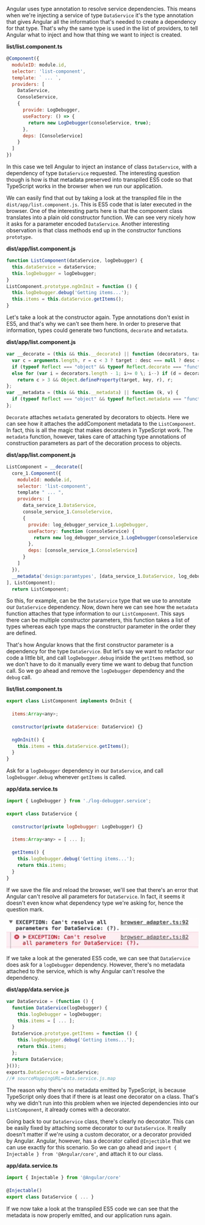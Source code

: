 Angular uses type annotation to resolve service dependencies. This means when we're injecting a service of type `DataService` it's the type annotation that gives Angular all the information that's needed to create a dependency for that type. That's why the same type is used in the list of providers, to tell Angular what to inject and how that thing we want to inject is created.

**list/list.component.ts**
``` javascript
@Component({
  moduleID: module.id,
  selector: 'list-component',
  template: ` ... `,
  providers: [
    DataService,
    ConsoleService,
    {
      provide: LogDebugger,
      useFactory: () => {
        return new LogDebugger(consoleService, true);
      },
      deps: [ConsoleService]
    }
  ]
})
```
In this case we tell Angular to inject an instance of class `DataService`, with a dependency of type `DataService` requested. The interesting question though is how is that metadata preserved into transpiled ES5 code so that TypeScript works in the browser when we run our application.

We can easily find that out by taking a look at the transpiled file in the `dist/app/list.component.js`. This is ES5 code that is later executed in the browser. One of the interesting parts here is that the component class translates into a plain old constructor function. We can see very nicely how it asks for a parameter encoded `DataService`. Another interesting observation is that class methods end up in the constructor functions `prototype`. 

**dist/app/list.component.js**
``` javascript
function ListComponent(dataService, logDebugger) {
  this.dataService = dataService;
  this.logDebugger = logDebugger;
}
ListComponent.prototype.ngOnInit = function () {
  this.logDebugger.debug('Getting items...');
  this.items = this.dataService.getItems();
}
```
Let's take a look at the constructor again. Type annotations don't exist in ES5, and that's why we can't see them here. In order to preserve that information, types could generate two functions, `decorate` and `metadata`.

**dist/app/list.component.js**
``` javascript
var __decorate = (this && this.__decorate) || function (decorators, target, key, desc) {
  var c = arguments.length, r = c < 3 ? target : desc === null ? desc = Object.getOwnPropertyDescriptor(target, key) : desc, d;
  if (typeof Reflect === "object" && typeof Reflect.decorate === "function") r = Reflect.decorate(decorators, target, key, desc);
  else for (var i = decorators.length - 1; i>= 0 \; i--) if (d = decorators[i]) r = (c < ? d(r) : c > 3 ? d(target, key, r) : d(target, key)) || r;
    return c > 3 && Object.defineProperty(target, key, r), r;
};
var __metadata = (this && this.__metadata) || function (k, v) {
  if (typeof Reflect === "object" && typeof Reflect.metadata === "function") return Reflect.metadata(k, v);
};
```
`Decorate` attaches `metadata` generated by decorators to objects. Here we can see how it attaches the addComponent metadata to the `ListComponent`. In fact, this is all the magic that makes decoraters in TypeScript work. The `metadata` function, however, takes care of attaching type annotations of construction parameters as part of the decoration process to objects.

**dist/app/list.component.js**
``` javascript
ListComponent = __decorate([
  core_1.Component({
    moduleId: module.id,
    selector: 'list-component',
    template " ... ",
    providers: [
      data_service_1.DataService,
      console_service_1.ConsoleService,
      {
        provide: log_debugger_service_1.LogDebugger,
        useFactory: function (consoleService) {
          return new log_debugger_service_1.LogDebugger(consoleService, true);
        },
        deps: [console_service_1.ConsoleService]
      }
    ]
  }),
  __metadata('design:paramtypes', [data_service_1.DataService, log_debugger_service_1.LogDebugger])
], ListComponent);
  return ListComponent;
```
So this, for example, can be the `DataService` type that we use to annotate our `DataService` dependency. Now, down here we can see how the `metadata` function attaches that type information to our `ListComponent`. This says there can be multiple constructor parameters, this function takes a list of types whereas each type maps the constructor parameter in the order they are defined.

That's how Angular knows that the first constructor parameter is a dependency for the type `DataService`. But let's say we want to refactor our code a little bit, and call `logDebugger.debug` inside the `getItems` method, so we don't have to do it manually every time we want to debug that function call. So we go ahead and remove the `logDebugger` dependency and the `debug` call.

**list/list.component.ts**
``` javascript
export class ListComponent implements OnInit {
  
  items:Array<any>;

  constructor(private dataService: DataService) {}

  ngOnInit() {
    this.items = this.dataService.getItems();
  }
}
```
Ask for a `logDebugger` dependency in our `DataService`, and call `logDebugger.debug` whenever `getItems` is called.

**app/data.service.ts**
``` javascript
import { LogDebugger } from './log-debugger.service';

export class DataService {

  constructor(private logDebugger: LogDebugger) {}

  items:Array<any> = [ ... ];

  getItems() {
    this.logDebugger.debug('Getting items...');
    return this.items;
  }
}
```
If we save the file and reload the browser, we'll see that there's an error that Angular can't resolve all parameters for `DataService`. In fact, it seems it doesn't even know what dependency type we're asking for, hence the question mark. 

![resolve parameters](../images/angular-2-understanding-injectable-resolve-params-dataservice.png)

If we take a look at the generated ES5 code, we can see that `DataService` does ask for a `logDebugger` dependency. However, there's no metadata attached to the service, which is why Angular can't resolve the dependency.

**dist/app/data.service.js**
``` javascript
var DataService = (function () {
  function DataService(logDebugger) {
    this.logDebugger = logDebugger;
    this.items = [ ... ];
  }
  DataService.prototype.getItems = function () {
    this.logDebugger.debug('Getting items...');
    return this.items;
  };
  return DataService;
}());
exports.DataService = DataService;
//# sourceMappingURL=data.service.js.map
```
The reason why there's no metadata emitted by TypeScript, is because TypeScript only does that if there is at least one decorator on a class. That's why we didn't run into this problem when we injected dependencies into our `ListComponent`, it already comes with a decorator.

Going back to our `DataService` class, there's clearly no decorator. This can be easily fixed by attaching some decorator to our `DataService`. It really doesn't matter if we're using a custom decorator, or a decorator provided by Angular. Angular, however, has a decorator called `@Injectible` that we can use exactly for this scenario. So we can go ahead and `import { Injectable } from '@Angular/core'`, and attach it to our class.

**app/data.service.ts**
``` javascript
import { Injectable } from '@Angular/core'

@Injectable()
export class DataService { ... }
```
If we now take a look at the transpiled ES5 code we can see that the metadata is now properly emitted, and our application runs again.